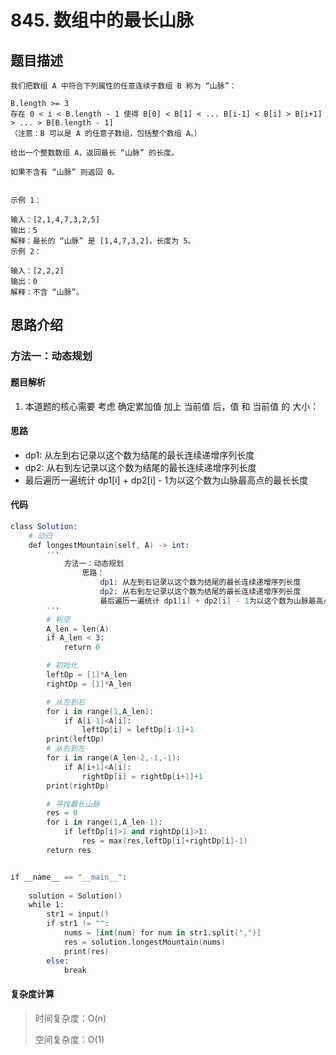# 845. 数组中的最长山脉

## 题目描述

    我们把数组 A 中符合下列属性的任意连续子数组 B 称为 “山脉”：

    B.length >= 3
    存在 0 < i < B.length - 1 使得 B[0] < B[1] < ... B[i-1] < B[i] > B[i+1] > ... > B[B.length - 1]
    （注意：B 可以是 A 的任意子数组，包括整个数组 A。）

    给出一个整数数组 A，返回最长 “山脉” 的长度。

    如果不含有 “山脉” 则返回 0。

     
    示例 1：

    输入：[2,1,4,7,3,2,5]
    输出：5
    解释：最长的 “山脉” 是 [1,4,7,3,2]，长度为 5。
    示例 2：

    输入：[2,2,2]
    输出：0
    解释：不含 “山脉”。

## 思路介绍

### 方法一：动态规划

#### 题目解析

1. 本道题的核心需要 考虑 确定累加值 加上 当前值 后，值 和 当前值 的 大小：

#### 思路

- dp1: 从左到右记录以这个数为结尾的最长连续递增序列长度
- dp2: 从右到左记录以这个数为结尾的最长连续递增序列长度
- 最后遍历一遍统计 dp1[i] + dp2[i] - 1为以这个数为山脉最高点的最长长度
   
#### 代码

```s
class Solution:
    # 动归 
    def longestMountain(self, A) -> int:
        '''
            方法一：动态规划
                思路：
                    dp1: 从左到右记录以这个数为结尾的最长连续递增序列长度
                    dp2: 从右到左记录以这个数为结尾的最长连续递增序列长度
                    最后遍历一遍统计 dp1[i] + dp2[i] - 1为以这个数为山脉最高点的最长长度
        '''
        # 判空
        A_len = len(A)
        if A_len < 3:
            return 0

        # 初始化
        leftDp = [1]*A_len
        rightDp = [1]*A_len

        # 从左到右
        for i in range(1,A_len):
            if A[i-1]<A[i]:
                leftDp[i] = leftDp[i-1]+1 
        print(leftDp)
        # 从右到左
        for i in range(A_len-2,-1,-1):
            if A[i+1]<A[i]:
                rightDp[i] = rightDp[i+1]+1 
        print(rightDp)

        # 寻找最长山脉
        res = 0
        for i in range(1,A_len-1):
            if leftDp[i]>1 and rightDp[i]>1:
                res = max(res,leftDp[i]+rightDp[i]-1)
        return res


if __name__ == "__main__":
    
    solution = Solution()
    while 1:
        str1 = input()
        if str1 != "":
            nums = [int(num) for num in str1.split(",")]
            res = solution.longestMountain(nums)
            print(res)
        else:
            break
```

#### 复杂度计算

> 时间复杂度：O(n)
>  
> 空间复杂度：O(1)

